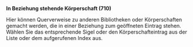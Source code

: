 **In Beziehung stehende Körperschaft (710)**  
  
Hier können Querverweise zu anderen Bibliotheken oder Körperschaften gemacht werden, die in einer Beziehung zum geöffneten Eintrag stehen. Wählen Sie das entsprechende Sigel oder den Körperschafteintrag aus der Liste oder dem aufgerufenen Index aus.  
